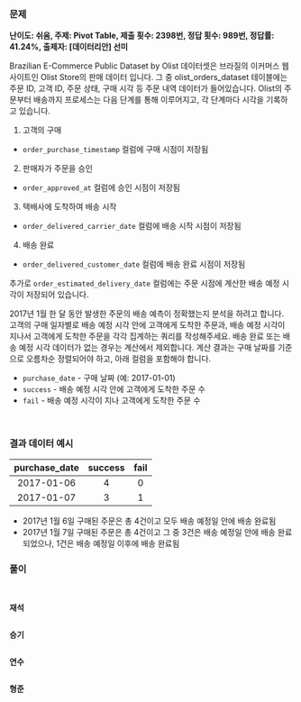 ### 문제

**난이도: 쉬움, 주제: Pivot Table, 제출 횟수: 2398번, 정답 횟수: 989번, 정답률: 41.24%, 출제자: [데이터리안] 선미**

Brazilian E-Commerce Public Dataset by Olist 데이터셋은 브라질의 이커머스 웹사이트인 Olist Store의 판매 데이터 입니다. 그 중 olist_orders_dataset 테이블에는 주문 ID, 고객 ID, 주문 상태, 구매 시각 등 주문 내역 데이터가 들어있습니다. Olist의 주문부터 배송까지 프로세스는 다음 단계를 통해 이루어지고, 각 단계마다 시각을 기록하고 있습니다.

1. 고객의 구매
- `order_purchase_timestamp` 컬럼에 구매 시점이 저장됨
2. 판매자가 주문을 승인
- `order_approved_at` 컬럼에 승인 시점이 저장됨
3. 택배사에 도착하여 배송 시작
- `order_delivered_carrier_date` 컬럼에 배송 시작 시점이 저장됨
4. 배송 완료
- `order_delivered_customer_date` 컬럼에 배송 완료 시점이 저장됨

추가로 `order_estimated_delivery_date` 컬럼에는 주문 시점에 계산한 배송 예정 시각이 저장되어 있습니다.

2017년 1월 한 달 동안 발생한 주문의 배송 예측이 정확했는지 분석을 하려고 합니다. 고객의 구매 일자별로 배송 예정 시각 안에 고객에게 도착한 주문과, 배송 예정 시각이 지나서 고객에게 도착한 주문을 각각 집계하는 쿼리를 작성해주세요. 배송 완료 또는 배송 예정 시각 데이터가 없는 경우는 계산에서 제외합니다. 계산 결과는 구매 날짜를 기준으로 오름차순 정렬되어야 하고, 아래 컬럼을 포함해야 합니다.

- `purchase_date` - 구매 날짜 (예: 2017-01-01)
- `success` - 배송 예정 시각 안에 고객에게 도착한 주문 수
- `fail` - 배송 예정 시각이 지나 고객에게 도착한 주문 수

<br>

### 결과 데이터 예시
purchase_date|success|fail
|:--:|:--:|:--:|
2017-01-06|4|0
2017-01-07|3|1

- 2017년 1월 6일 구매된 주문은 총 4건이고 모두 배송 예정일 안에 배송 완료됨
- 2017년 1월 7일 구매된 주문은 총 4건이고 그 중 3건은 배송 예정일 안에 배송 완료되었으나, 1건은 배송 예정일 이후에 배송 완료됨

### 풀이
<br>

**재석**

```sql

```

**승기**
```sql

```

**연수**

```sql

```

**형준**
```sql

```
